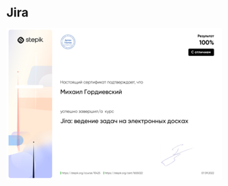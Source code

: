 # Jira
![](https://github.com/Gordmick/HOMEWORKS_Course_V_Ksendzov/blob/main/Jira/stepik-certificate-10425-44ce803.png)
